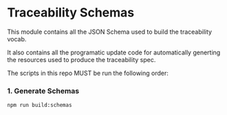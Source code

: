 # Traceability Schemas

This module contains all the JSON Schema used to build the traceability vocab.

It also contains all the programatic update code for automatically generting the resources used to produce the traceability spec.

The scripts in this repo MUST be run the following order:

### 1. Generate Schemas

```
npm run build:schemas
```
